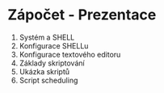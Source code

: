 # Zápočet - Prezentace

1. Systém a SHELL
2. Konfigurace SHELLu
3. Konfigurace textového editoru
4. Základy skriptování
5. Ukázka skriptů
6. Script scheduling
